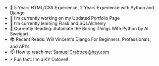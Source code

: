 
- 📰 5 Years HTML/CSS Experience, 2 Years Experience with Python and Django
- 🔭 I’m currently working on my Updated Portfolio Page
- 🌱 I’m currently learning Flask and SQLAlchemy
- 📖 Currently Reading: Automate the Boring Things With Python by Al Sweigart
- 📚 Recent Reads: Will Vincent's Django For Beginners, Professionals, and API's  
- 📫 How to reach me: Samuel.Crabtree@hey.com
- ⚡ Fun fact: I'm a KY Colonel!

<!--
**SamCrabtree/SamCrabtree** is a ✨ _special_ ✨ repository because its `README.md` (this file) appears on your GitHub profile.

Here are some ideas to get you started:


- 😄 Pronouns: ...

-->
